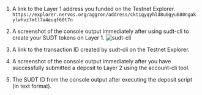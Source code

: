 1. A link to the Layer 1 address you funded on the Testnet Explorer.
``` https://explorer.nervos.org/aggron/address/ckt1qyqyhld8u0gyu680ngakylwhvz7mtl7a4euqf60t7n ```

2. A screenshot of the console output immediately after using sudt-cli to create your SUDT tokens on Layer 1.
![sudt-cli](https://github.com/cesheep/gitcoin-nervo/blob/main/Step%204/SUDT%20Transfer.png)

3. A link to the transaction ID created by sudt-cli on the Testnet Explorer.
``` ```

4. A screenshot of the console output immediately after you have successfully submitted a deposit to Layer 2 using the account-cli tool.


5. The SUDT ID from the console output after executing the deposit script (in text format).

``` ```
